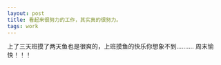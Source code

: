 ```yaml
---
layout: post
title: 看起来很努力的工作，其实真的很努力。
tags: work
---
```

 上了三天班摸了两天鱼也是很爽的，上班摸鱼的快乐你想象不到..........
 周末愉快！！！
